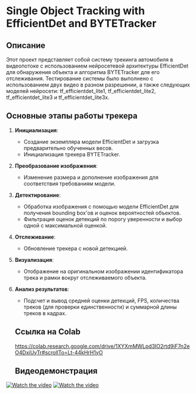# Single Object Tracking with EfficientDet and BYTETracker

## Описание

Этот проект представляет собой систему трекинга автомобиля в видеопотоке с использованием нейросетевой архитектуры EfficientDet для обнаружения объекта и алгоритма BYTETracker для его отслеживания. Тестирование системы было выполнено с использованием двух видео в разном разрешении, а также следующих моделей нейросети: tf_efficientdet_lite1, tf_efficientdet_lite2, tf_efficientdet_lite3 и tf_efficientdet_lite3x.

## Основные этапы работы трекера

1. **Инициализация**:
   - Создание экземпляра модели EfficientDet и загрузка предварительно обученных весов.
   - Инициализация трекера BYTETracker.

3. **Преобразование изображения**:
   - Изменение размера и дополнение изображения для соответствия требованиям модели.

4. **Детектирование**:
   - Обработка изображения с помощью модели EfficientDet для получения bounding box'ов и оценок вероятностей объектов.
   - Фильтрация оценок детекций по порогу уверенности и выбор одной с максимальной оценкой.

5. **Отслеживание**:
   - Обновление трекера с новой детекцией.

6. **Визуализация**:
   - Отображение на оригинальном изображении идентификатора трека и рамки  вокруг отслеживаемого объекта.

7. **Анализ результатов**:
   - Подсчет и вывод средней оценки детекций, FPS, количества треков (для проверки единственности) и суммарной длины треков в кадрах.

   ## Ссылка на Colab
   https://colab.research.google.com/drive/1XYXmMWLpd3IO2rtd9iF7n2eO4DxiUyTr#scrollTo=Lt-44kHrH1yO

   ## Видеодемонстрация

[![Watch the video](https://img.youtube.com/vi/wf9_lemPlVo/hqdefault.jpg)](https://www.youtube.com/watch?v=wf9_lemPlVo)
[![Watch the video](https://img.youtube.com/vi/wHlWy0dvyQo/hqdefault.jpg)](https://www.youtube.com/watch?v=wHlWy0dvyQo)
